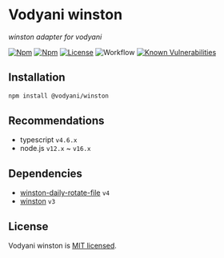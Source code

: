 # Vodyani winston

*winston adapter for vodyani*

[![Npm](https://img.shields.io/npm/v/@vodyani/winston)](https://www.npmjs.com/package/@vodyani/winston)
[![Npm](https://img.shields.io/npm/dm/@vodyani/winston)](https://www.npmjs.com/package/@vodyani/winston)
[![License](https://img.shields.io/github/license/vodyani/winston)](LICENSE)
![Workflow](https://github.com/vodyani/winston/actions/workflows/release.yml/badge.svg)
[![Known Vulnerabilities](https://snyk.io/test/github/vodyani/winston/badge.svg?targetFile=package.json)](https://snyk.io/test/github/vodyani/winston?targetFile=package.json)

## Installation

```sh
npm install @vodyani/winston
```

## Recommendations

- typescript `v4.6.x`
- node.js `v12.x` ~ `v16.x`

## Dependencies

- [winston-daily-rotate-file](https://github.com/winstonjs/winston-daily-rotate-file) `v4`
- [winston](https://github.com/winstonjs/winston) `v3`

## License

Vodyani winston is [MIT licensed](LICENSE).
